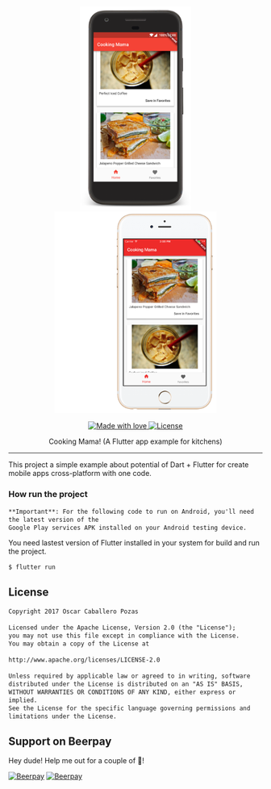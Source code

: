 <p align="center">
    <img src="art/pixel.png" height="403px">
    <img src="art/iphone.png" height="400px">
</p>

<p align="center">
  <a href="#">
    <img src="https://img.shields.io/badge/made%20with-love-E760A4.svg" alt="Made with love">
  </a>
  <a href="https://opensource.org/licenses/Apache-2.0" target="_blank">
    <img src="https://img.shields.io/hexpm/l/plug.svg" alt="License">
  </a>
</p>

<p align="center">
Cooking Mama! (A Flutter app example for kitchens)
</p>

-------

This project a simple example about potential of Dart + Flutter for create mobile apps cross-platform with one code.

### How run the project

    **Important**: For the following code to run on Android, you'll need the latest version of the
    Google Play services APK installed on your Android testing device.

You need lastest version of Flutter installed in your system for build and run the project.

```shell
$ flutter run
```

License
-------

```
Copyright 2017 Oscar Caballero Pozas

Licensed under the Apache License, Version 2.0 (the "License");
you may not use this file except in compliance with the License.
You may obtain a copy of the License at

http://www.apache.org/licenses/LICENSE-2.0

Unless required by applicable law or agreed to in writing, software
distributed under the License is distributed on an "AS IS" BASIS,
WITHOUT WARRANTIES OR CONDITIONS OF ANY KIND, either express or implied.
See the License for the specific language governing permissions and
limitations under the License.
```

## Support on Beerpay
Hey dude! Help me out for a couple of :beers:!

[![Beerpay](https://beerpay.io/oscarcpozas/cooking-app-flutter/badge.svg?style=beer-square)](https://beerpay.io/oscarcpozas/cooking-app-flutter)  [![Beerpay](https://beerpay.io/oscarcpozas/cooking-app-flutter/make-wish.svg?style=flat-square)](https://beerpay.io/oscarcpozas/cooking-app-flutter?focus=wish)